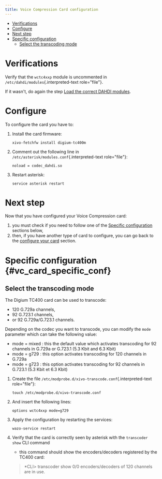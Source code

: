 ```yaml
---
title: Voice Compression Card configuration
---
```


-   [Verifications](#verifications)
-   [Configure](#configure)
-   [Next step](#next-step)
-   [Specific configuration](#vc_card_specific_conf)
    -   [Select the transcoding mode](#select-the-transcoding-mode)

Verifications
=============

Verify that the `wctc4xxp` module is uncommented in
`/etc/dahdi/modules`{.interpreted-text role="file"}.

If it wasn\'t, do again the step [Load the correct DAHDI modules](/uc-doc/administration/hardware/load_modules).

Configure
=========

To configure the card you have to:

1.  Install the card firmware:

        xivo-fetchfw install digium-tc400m

2.  Comment out the following line in
    `/etc/asterisk/modules.conf`{.interpreted-text role="file"}:

        noload = codec_dahdi.so

3.  Restart asterisk:

        service asterisk restart

Next step
=========

Now that you have configured your Voice Compression card:

1.  you must check if you need to follow one of the
    [Specific configuration](/uc-doc/administration/hardware/analog_configuration#vc_card_specific_conf) sections
    below,
2.  then, if you have another type of card to configure, you can go back
    to the [configure your card](/uc-doc/administration/hardware/card_configuration) section.

Specific configuration {#vc_card_specific_conf}
======================

Select the transcoding mode
---------------------------

The Digium TC400 card can be used to transcode:

-   120 G.729a channels,
-   92 G.723.1 channels,
-   or 92 G.729a/G.723.1 channels.

Depending on the codec you want to transcode, you can modify the `mode`
parameter which can take the following value:

-   mode = mixed : this the default value which activates transcoding
    for 92 channels in G.729a or G.723.1 (5.3 Kbit and 6.3 Kbit)
-   mode = g729 : this option activates transcoding for 120 channels in
    G.729a
-   mode = g723 : this option activates transcoding for 92 channels in
    G.723.1 (5.3 Kbit et 6.3 Kbit)

1.  Create the file
    `/etc/modprobe.d/xivo-transcode.conf`{.interpreted-text
    role="file"}:

        touch /etc/modprobe.d/xivo-transcode.conf

2.  And insert the following lines:

        options wctc4xxp mode=g729

3.  Apply the configuration by restarting the services:

        wazo-service restart

4.  Verify that the card is correctly seen by asterisk with the
    `transcoder show` CLI command
    -   this command should show the encoders/decoders registered by the
        TC400 card:

    > \*CLI\> transcoder show 0/0 encoders/decoders of 120 channels are
    > in use.
